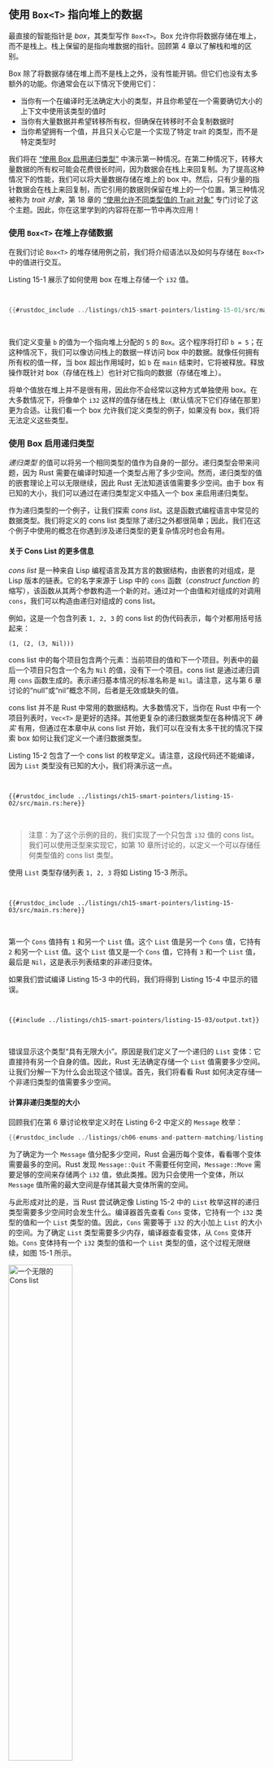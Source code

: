 ## 使用 `Box<T>` 指向堆上的数据

最直接的智能指针是 _box_，其类型写作 `Box<T>`。Box 允许你将数据存储在堆上，而不是栈上。栈上保留的是指向堆数据的指针。回顾第 4 章以了解栈和堆的区别。

Box 除了将数据存储在堆上而不是栈上之外，没有性能开销。但它们也没有太多额外的功能。你通常会在以下情况下使用它们：

- 当你有一个在编译时无法确定大小的类型，并且你希望在一个需要确切大小的上下文中使用该类型的值时
- 当你有大量数据并希望转移所有权，但确保在转移时不会复制数据时
- 当你希望拥有一个值，并且只关心它是一个实现了特定 trait 的类型，而不是特定类型时

我们将在 [“使用 Box 启用递归类型”](#enabling-recursive-types-with-boxes)<!-- ignore --> 中演示第一种情况。在第二种情况下，转移大量数据的所有权可能会花费很长时间，因为数据会在栈上来回复制。为了提高这种情况下的性能，我们可以将大量数据存储在堆上的 box 中。然后，只有少量的指针数据会在栈上来回复制，而它引用的数据则保留在堆上的一个位置。第三种情况被称为 _trait 对象_，第 18 章的 [“使用允许不同类型值的 Trait 对象”][trait-objects]<!-- ignore --> 专门讨论了这个主题。因此，你在这里学到的内容将在那一节中再次应用！

### 使用 `Box<T>` 在堆上存储数据

在我们讨论 `Box<T>` 的堆存储用例之前，我们将介绍语法以及如何与存储在 `Box<T>` 中的值进行交互。

Listing 15-1 展示了如何使用 box 在堆上存储一个 `i32` 值。

<Listing number="15-1" file-name="src/main.rs" caption="使用 box 在堆上存储一个 `i32` 值">

```rust
{{#rustdoc_include ../listings/ch15-smart-pointers/listing-15-01/src/main.rs}}
```

</Listing>

我们定义变量 `b` 的值为一个指向堆上分配的 `5` 的 `Box`。这个程序将打印 `b = 5`；在这种情况下，我们可以像访问栈上的数据一样访问 box 中的数据。就像任何拥有所有权的值一样，当 box 超出作用域时，如 `b` 在 `main` 结束时，它将被释放。释放操作既针对 box（存储在栈上）也针对它指向的数据（存储在堆上）。

将单个值放在堆上并不是很有用，因此你不会经常以这种方式单独使用 box。在大多数情况下，将像单个 `i32` 这样的值存储在栈上（默认情况下它们存储在那里）更为合适。让我们看一个 box 允许我们定义类型的例子，如果没有 box，我们将无法定义这些类型。

### 使用 Box 启用递归类型

_递归类型_ 的值可以将另一个相同类型的值作为自身的一部分。递归类型会带来问题，因为 Rust 需要在编译时知道一个类型占用了多少空间。然而，递归类型的值的嵌套理论上可以无限继续，因此 Rust 无法知道该值需要多少空间。由于 box 有已知的大小，我们可以通过在递归类型定义中插入一个 box 来启用递归类型。

作为递归类型的一个例子，让我们探索 _cons list_。这是函数式编程语言中常见的数据类型。我们将定义的 cons list 类型除了递归之外都很简单；因此，我们在这个例子中使用的概念在你遇到涉及递归类型的更复杂情况时也会有用。

#### 关于 Cons List 的更多信息

_cons list_ 是一种来自 Lisp 编程语言及其方言的数据结构，由嵌套的对组成，是 Lisp 版本的链表。它的名字来源于 Lisp 中的 `cons` 函数（_construct function_ 的缩写），该函数从其两个参数构造一个新的对。通过对一个由值和对组成的对调用 `cons`，我们可以构造由递归对组成的 cons list。

例如，这是一个包含列表 `1, 2, 3` 的 cons list 的伪代码表示，每个对都用括号括起来：

```text
(1, (2, (3, Nil)))
```

cons list 中的每个项目包含两个元素：当前项目的值和下一个项目。列表中的最后一个项目只包含一个名为 `Nil` 的值，没有下一个项目。cons list 是通过递归调用 `cons` 函数生成的。表示递归基本情况的标准名称是 `Nil`。请注意，这与第 6 章讨论的“null”或“nil”概念不同，后者是无效或缺失的值。

cons list 并不是 Rust 中常用的数据结构。大多数情况下，当你在 Rust 中有一个项目列表时，`Vec<T>` 是更好的选择。其他更复杂的递归数据类型在各种情况下 _确实_ 有用，但通过在本章中从 cons list 开始，我们可以在没有太多干扰的情况下探索 box 如何让我们定义一个递归数据类型。

Listing 15-2 包含了一个 cons list 的枚举定义。请注意，这段代码还不能编译，因为 `List` 类型没有已知的大小，我们将演示这一点。

<Listing number="15-2" file-name="src/main.rs" caption="第一次尝试定义一个枚举来表示 `i32` 值的 cons list 数据结构">

```rust,ignore,does_not_compile
{{#rustdoc_include ../listings/ch15-smart-pointers/listing-15-02/src/main.rs:here}}
```

</Listing>

> 注意：为了这个示例的目的，我们实现了一个只包含 `i32` 值的 cons list。我们可以使用泛型来实现它，如第 10 章所讨论的，以定义一个可以存储任何类型值的 cons list 类型。

使用 `List` 类型存储列表 `1, 2, 3` 将如 Listing 15-3 所示。

<Listing number="15-3" file-name="src/main.rs" caption="使用 `List` 枚举存储列表 `1, 2, 3`">

```rust,ignore,does_not_compile
{{#rustdoc_include ../listings/ch15-smart-pointers/listing-15-03/src/main.rs:here}}
```

</Listing>

第一个 `Cons` 值持有 `1` 和另一个 `List` 值。这个 `List` 值是另一个 `Cons` 值，它持有 `2` 和另一个 `List` 值。这个 `List` 值又是一个 `Cons` 值，它持有 `3` 和一个 `List` 值，最后是 `Nil`，这是表示列表结束的非递归变体。

如果我们尝试编译 Listing 15-3 中的代码，我们将得到 Listing 15-4 中显示的错误。

<Listing number="15-4" file-name="output.txt" caption="尝试定义递归枚举时得到的错误">

```console
{{#include ../listings/ch15-smart-pointers/listing-15-03/output.txt}}
```

</Listing>

错误显示这个类型“具有无限大小”。原因是我们定义了一个递归的 `List` 变体：它直接持有另一个自身的值。因此，Rust 无法确定存储一个 `List` 值需要多少空间。让我们分解一下为什么会出现这个错误。首先，我们将看看 Rust 如何决定存储一个非递归类型的值需要多少空间。

#### 计算非递归类型的大小

回顾我们在第 6 章讨论枚举定义时在 Listing 6-2 中定义的 `Message` 枚举：

```rust
{{#rustdoc_include ../listings/ch06-enums-and-pattern-matching/listing-06-02/src/main.rs:here}}
```

为了确定为一个 `Message` 值分配多少空间，Rust 会遍历每个变体，看看哪个变体需要最多的空间。Rust 发现 `Message::Quit` 不需要任何空间，`Message::Move` 需要足够的空间来存储两个 `i32` 值，依此类推。因为只会使用一个变体，所以 `Message` 值所需的最大空间是存储其最大变体所需的空间。

与此形成对比的是，当 Rust 尝试确定像 Listing 15-2 中的 `List` 枚举这样的递归类型需要多少空间时会发生什么。编译器首先查看 `Cons` 变体，它持有一个 `i32` 类型的值和一个 `List` 类型的值。因此，`Cons` 需要等于 `i32` 的大小加上 `List` 的大小的空间。为了确定 `List` 类型需要多少内存，编译器查看变体，从 `Cons` 变体开始。`Cons` 变体持有一个 `i32` 类型的值和一个 `List` 类型的值，这个过程无限继续，如图 15-1 所示。

<img alt="一个无限的 Cons list" src="img/trpl15-01.svg" class="center" style="width: 50%;" />

<span class="caption">图 15-1: 由无限 `Cons` 变体组成的无限 `List`</span>

#### 使用 `Box<T>` 获取具有已知大小的递归类型

因为 Rust 无法确定为递归定义的类型分配多少空间，编译器给出了一个包含有用建议的错误：

<!-- manual-regeneration
在自动生成后，查看 listings/ch15-smart-pointers/listing-15-03/output.txt 并复制相关行
-->

```text
help: 插入一些间接性（例如，一个 `Box`、`Rc` 或 `&`）来打破循环
  |
2 |     Cons(i32, Box<List>),
  |               ++++    +
```

在这个建议中，_间接性_ 意味着我们不应该直接存储一个值，而是应该通过存储一个指向该值的指针来改变数据结构。

因为 `Box<T>` 是一个指针，Rust 总是知道一个 `Box<T>` 需要多少空间：指针的大小不会根据它指向的数据量而变化。这意味着我们可以在 `Cons` 变体中放入一个 `Box<T>`，而不是直接放入另一个 `List` 值。`Box<T>` 将指向堆上的下一个 `List` 值，而不是在 `Cons` 变体内部。从概念上讲，我们仍然有一个列表，由持有其他列表的列表创建，但这个实现现在更像是将项目彼此相邻放置，而不是彼此嵌套。

我们可以将 Listing 15-2 中的 `List` 枚举定义和 Listing 15-3 中的 `List` 使用改为 Listing 15-5 中的代码，这将编译通过。

<Listing number="15-5" file-name="src/main.rs" caption="使用 `Box<T>` 定义 `List` 以具有已知大小">

```rust
{{#rustdoc_include ../listings/ch15-smart-pointers/listing-15-05/src/main.rs}}
```

</Listing>

`Cons` 变体需要一个 `i32` 的大小加上存储 box 指针数据的空间。`Nil` 变体不存储任何值，因此它需要的空间比 `Cons` 变体少。我们现在知道任何 `List` 值将占用一个 `i32` 的大小加上一个 box 指针数据的大小。通过使用 box，我们打破了无限的递归链，因此编译器可以确定存储一个 `List` 值需要多少空间。图 15-2 展示了 `Cons` 变体现在的样子。

<img alt="一个有限的 Cons list" src="img/trpl15-02.svg" class="center" />

<span class="caption">图 15-2: 一个不是无限大小的 `List`，因为 `Cons` 持有一个 `Box`</span>

Box 只提供间接性和堆分配；它们没有其他特殊功能，比如我们将在其他智能指针类型中看到的功能。它们也没有这些特殊功能带来的性能开销，因此它们可以在像 cons list 这样的情况下有用，其中间接性是我们唯一需要的功能。我们将在第 18 章中看到更多 box 的用例。

`Box<T>` 类型是一个智能指针，因为它实现了 `Deref` trait，这允许 `Box<T>` 值像引用一样被处理。当 `Box<T>` 值超出作用域时，由于 `Drop` trait 的实现，box 指向的堆数据也会被清理。这两个 trait 对于我们将在本章其余部分讨论的其他智能指针类型提供的功能将更加重要。让我们更详细地探讨这两个 trait。

[trait-objects]: ch18-02-trait-objects.html#using-trait-objects-that-allow-for-values-of-different-types